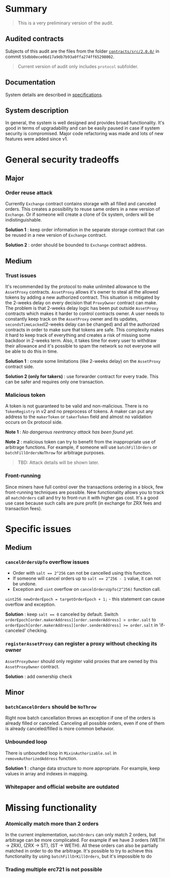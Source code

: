 # Summary

> This is a very preliminary version of the audit.

## Audited contracts

Subjects of this audit are the files from the folder [`contracts/src/2.0.0/`](https://github.com/0xProject/0x-monorepo/tree/v2-prototype/packages/contracts/src/2.0.0) 
in commit `55dbb0ece06d17a9db7b93a0ffa274ff65298002`.

> Current version of audit only includes `protocol` subfolder.

## Documentation

System details are described in [specifications](https://github.com/0xProject/0x-protocol-specification/blob/master/v2/v2-specification.md).

## System description

In general, the system is well designed and provides broad functionality. 
It's good in terms of upgradability and can be easily paused in case if system security is compromised.
Major code refactoring was made and lots of new features were added since v1.


# General security tradeoffs

## Major

### Order reuse attack

Currently `Exchange` contract contains storage with all filled and canceled orders.
This creates a possibility to reuse same orders in a new version of `Exchange`.
Or if someone will create a clone of 0x system, orders will be indistinguishable.

**Solution 1** : keep order information in the separate storage contract that can be reused in a new version of `Exchange` contract.

**Solution 2** : order should be bounded to `Exchange` contract address.

## Medium

### Trust issues

It's recommended by the protocol to make unlimited allowance to the `AssetProxy` contracts.
`AssetProxy` allows it's owner to steal all the allowed tokens by adding a new authorized contract.
This situation is mitigated by the 2-weeks delay on every decision that `ProxyOwner` contract can make.
The problem is that 2-weeks delay logic has been put outside `AssetProxy` contracts which makes it harder to control contracts owner.
A user needs to constantly keep track on the `AssetProxy` owner and its updates, `secondsTimeLocked`(2-weeks delay can be changed) and all the authorized contracts in order to make sure that tokens are safe.
This complexity makes it hard to keep track of everything and creates a risk of missing some backdoor in 2-weeks term. 
Also, it takes time for every user to withdraw their allowance and it's possible to spam the network so not everyone will be able to do this in time.


**Solution 1** : create some limitations (like 2-weeks delay) on the `AssetProxy` contract side. 

**Solution 2 (only for takers)** : use forwarder contract for every trade. This can be safer and requires only one transaction.


### Malicious token

A token is not guaranteed to be valid and non-malicious. There is no `TokenRegistry` in v2 and no preprocess of tokens. 
A maker can put any address to the `makerToken` or `takerToken` field and almost no validation occurs on 0x protocol side. 

**Note 1** : *No dangerous reentrancy attack has been found yet.*

**Note 2** : malicious token can try to benefit from the inappropriate use of arbitrage functions. For example, if someone will use `batchFillOrders` or `batchFillOrdersNoThrow` for arbitrage purposes. 

> TBD: Attack details will be shown later.

### Front-running

Since miners have full control over the transactions ordering in a block, few front-running techniques are possible. New functionality allows you to track all `matchOrders` call and try to front-run it with higher gas cost. It's a good use case because such calls are pure profit (in exchange for ZRX fees and transaction fees).

# Specific issues

## Medium

### `cancelOrdersUpTo` overflow issues

* Order with `salt == 2^256` can not be cancelled using this function.
* If someone will cancel orders up to `salt == 2^256 - 1` value, it can not be undone.
* Exception and `uint` overflow on `cancelOrdersUpTo(2^256)` function call.

```uint256 newOrderEpoch = targetOrderEpoch + 1;``` - this statement can cause overflow and exception.

**Solution** : keep `salt == 0` canceled by default. Switch ```orderEpoch[order.makerAddress][order.senderAddress] > order.salt``` to ```orderEpoch[order.makerAddress][order.senderAddress] >= order.salt``` in 'if-canceled' checking.


### `registerAssetProxy` can register a proxy without checking its owner

`AssetProxyOwner` should only register valid proxies that are owned by this `AssetProxyOwner` contract.

**Solution** : add ownership check


## Minor

### `batchCancelOrders` should be `NoThrow`

Right now batch cancellation throws an exception if one of the orders is already filled or canceled.
Canceling all possible orders, even if one of them is already canceled/filled is more common behavior.

### Unbounded loop

There is unbounded loop in `MixinAuthorizable.sol` in `removeAuthorizedAddress` function.

**Solution 1** : change data structure to more appropriate. For example, keep values in array and indexes in mapping.


### Whitepaper and official website are outdated


# Missing functionality


### Atomically match more than 2 orders

In the current implementation, `matchOrders` can only match 2 orders, but arbitrage can be more complicated. 
For example if we have 3 orders (WETH -> ZRX), (ZRX -> ST), (ST -> WETH). 
All these orders can also be partially matched in order to do the arbitrage. 
It's possible to try to achieve this functionality by using `batchFillOrKillOrders`, but it's impossible to do 

### Trading multiple erc721 is not possible
